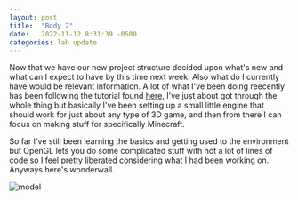 ```yaml
---
layout: post
title:  "Body 2"
date:   2022-11-12 8:31:39 -0500
categories: lab update
---
```


Now that we have our new project structure decided upon what's new and what can I expect to have
by this time next week. Also what do I currently have would be relevant information. A lot of
what I've been doing reecently has been following the tutorial found [here][opengl tutorial], I've
just about got through the whole thing but basically I've been setting up a small little engine
that should work for just about any type of 3D game, and then from there I can focus on making
stuff for specifically Minecraft.

So far I've still been learning the basics and getting used to
the environment but OpenGL lets you do some complicated stuff with not a lot of lines of code
so I feel pretty liberated considering what I had been working on. Anyways here's wonderwall.

![model]({{site.baseurl}}/images/classes.png)

[opengl tutorial]: https://www.youtube.com/watch?v=45MIykWJ-C4&t=2758s
